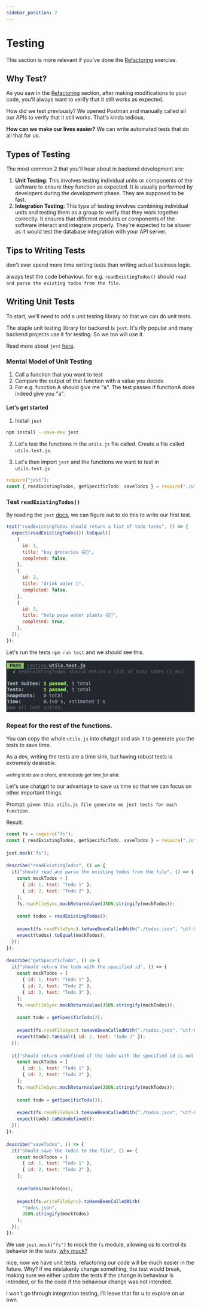 ```yaml
---
sidebar_position: 2
---
```


# Testing

This section is more relevant if you've done the [Refactoring](./refactoring.md) exercise.

## Why Test?

As you saw in the [Refactoring](./refactoring.md) section, after making modifications to your code, you'll always want to verify that it
still works as expected.

How did we test previously? We opened Postman and manually called all our APIs to verify that it still works. That's kinda tedious.

**How can we make our lives easier?** We can write automated tests that do all that for us.

## Types of Testing

The most common 2 that you'll hear about in backend development are:

1. **Unit Testing**: This involves testing individual units or components of the software to ensure they function as expected. It is usually performed by developers during the development phase. They are supposed to be fast.
2. **Integration Testing**: This type of testing involves combining individual units and testing them as a group to verify that they work together correctly. It ensures that different modules or components of the software interact and integrate properly. They're expected to be slower as it would test the database integration with your API server.

## Tips to Writing Tests

don't ever spend more time writing tests than writing actual business logic.

always test the code behaviour. for e.g. `readExistingTodos()` should `read and parse the existing todos from the file`.

## Writing Unit Tests

To start, we'll need to add a unit testing library so that we can do unit tests.

The staple unit testing library for backend is `jest`. It's rlly popular and many backend projects use it for testing. So we too will use it.

Read more about `jest` [here](https://jestjs.io/docs/getting-started).

### Mental Model of Unit Testing

1. Call a function that you want to test
2. Compare the output of that function with a value you decide
3. For e.g. function A should give me "a". The test passes if functionA does indeed give you "a".

#### Let's get started

1. Install `jest`

```bash
npm install --save-dev jest
```

2. Let's test the functions in the `utils.js` file called. Create a file called `utils.test.js`.

3. Let's then import `jest` and the functions we want to test in `utils.test.js`

```javascript
require("jest");
const { readExistingTodos, getSpecificTodo, saveTodos } = require("./utils");
```

### Test `readExistingTodos()`

By reading the `jest` [docs](https://jestjs.io/docs/getting-started), we can figure out to do this to write our first test.

```javascript
test("readExistingTodos should return a list of todo tasks", () => {
  expect(readExistingTodos()).toEqual([
    {
      id: 1,
      title: "buy groceries 😃🍎",
      completed: false,
    },
    {
      id: 2,
      title: "drink water 🥤",
      completed: false,
    },
    {
      id: 3,
      title: "help papa water plants 😛🥦",
      completed: true,
    },
  ]);
});
```

Let's run the tests `npm run test` and we should see this.

![test results](images/testing/test-results.png)

### Repeat for the rest of the functions.

You can copy the whole `utils.js` into chatgpt and ask it to generate you the tests to save time.

As a dev, writing the tests are a time sink, but having robust tests is extremely desirable.

<small>_writing tests are a chore, aint nobody got time for allat._</small>

Let's use chatgpt to our advantage to save us time so that we can focus on other important things.

Prompt: `given this utils.js file generate me jest tests for each function.`

Result:

```javascript
const fs = require("fs");
const { readExistingTodos, getSpecificTodo, saveTodos } = require("./utils");

jest.mock("fs");

describe("readExistingTodos", () => {
  it("should read and parse the existing todos from the file", () => {
    const mockTodos = [
      { id: 1, text: "Todo 1" },
      { id: 2, text: "Todo 2" },
    ];
    fs.readFileSync.mockReturnValue(JSON.stringify(mockTodos));

    const todos = readExistingTodos();

    expect(fs.readFileSync).toHaveBeenCalledWith("./todos.json", "utf-8");
    expect(todos).toEqual(mockTodos);
  });
});

describe("getSpecificTodo", () => {
  it("should return the todo with the specified id", () => {
    const mockTodos = [
      { id: 1, text: "Todo 1" },
      { id: 2, text: "Todo 2" },
      { id: 3, text: "Todo 3" },
    ];
    fs.readFileSync.mockReturnValue(JSON.stringify(mockTodos));

    const todo = getSpecificTodo(2);

    expect(fs.readFileSync).toHaveBeenCalledWith("./todos.json", "utf-8");
    expect(todo).toEqual({ id: 2, text: "Todo 2" });
  });

  it("should return undefined if the todo with the specified id is not found", () => {
    const mockTodos = [
      { id: 1, text: "Todo 1" },
      { id: 2, text: "Todo 2" },
    ];
    fs.readFileSync.mockReturnValue(JSON.stringify(mockTodos));

    const todo = getSpecificTodo(3);

    expect(fs.readFileSync).toHaveBeenCalledWith("./todos.json", "utf-8");
    expect(todo).toBeUndefined();
  });
});

describe("saveTodos", () => {
  it("should save the todos to the file", () => {
    const mockTodos = [
      { id: 1, text: "Todo 1" },
      { id: 2, text: "Todo 2" },
    ];

    saveTodos(mockTodos);

    expect(fs.writeFileSync).toHaveBeenCalledWith(
      "todos.json",
      JSON.stringify(mockTodos)
    );
  });
});
```

We use `jest.mock("fs")` to mock the `fs` module, allowing us to control its behavior in the tests. [why mock?](https://www.codium.ai/blog/mock-testing/)

nice, now we have unit tests. refactoring our code will be much easier in the future. Why? if we mistakenly change something, the test would break, making sure we either update the tests if the change in behaviour is intended, or fix the code if the behaviour change was not intended.

i won't go through integration testing, i'll leave that for u to explore on ur own.
